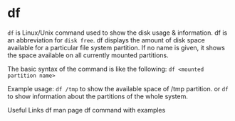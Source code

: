 # df

`df` is Linux/Unix command used to show the disk usage & information. df is an abbreviation for `disk free`. df displays the amount of disk space available for a particular file system partition. If no name is given, it shows the space available on all currently mounted partitions.

The basic syntax of the command is like the following:
`df <mounted partition name>`

Example usage: 
`df /tmp` to show the available space of /tmp partition.
or `df` to show information about the partitions of the whole system.

<ResourceGroupTitle>Useful Links</ResourceGroupTitle>
<BadgeLink colorScheme='blue' badgeText='Man page' href='https://linux.die.net/man/1/df'>df man page</BadgeLink>
<BadgeLink colorScheme='blue' badgeText='Tutorial' href='https://www.geeksforgeeks.org/df-command-linux-examples/'>df command with examples</BadgeLink>
